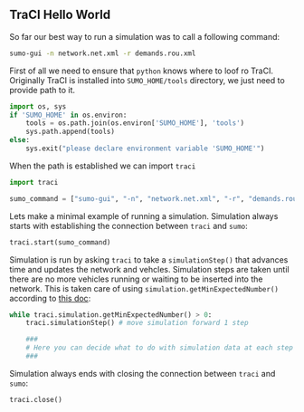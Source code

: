 ## TraCI Hello World

So far our best way to run a simulation was to call a following command:

```sh
sumo-gui -n network.net.xml -r demands.rou.xml
```

First of all we need to ensure that `python` knows where to loof ro TraCI. Originally TraCI is installed into `SUMO_HOME/tools` directory, we just need to provide path to it.

```python
import os, sys
if 'SUMO_HOME' in os.environ:
    tools = os.path.join(os.environ['SUMO_HOME'], 'tools')
    sys.path.append(tools)
else:
    sys.exit("please declare environment variable 'SUMO_HOME'")
```

When the path is established we can import `traci`
```python
import traci
```

```python
sumo_command = ["sumo-gui", "-n", "network.net.xml", "-r", "demands.rou.xml"]
```

Lets make a minimal example of running a simulation. Simulation always starts with establishing the connection between `traci` and `sumo`:
```python
traci.start(sumo_command)
```

Simulation is run by asking `traci` to take a `simulationStep()` that advances time and updates the network and vehcles. Simulation steps are taken until there are no more vehicles running or waiting to be inserted into the network. This is taken care of using `simulation.getMinExpectedNumber()` according to [this doc](https://sumo.dlr.de/pydoc/traci._simulation.html):
```python
while traci.simulation.getMinExpectedNumber() > 0:
    traci.simulationStep() # move simulation forward 1 step

    ###
    # Here you can decide what to do with simulation data at each step
    ###

```

Simulation always ends with closing the connection between `traci` and `sumo`:
```python
traci.close()
```


